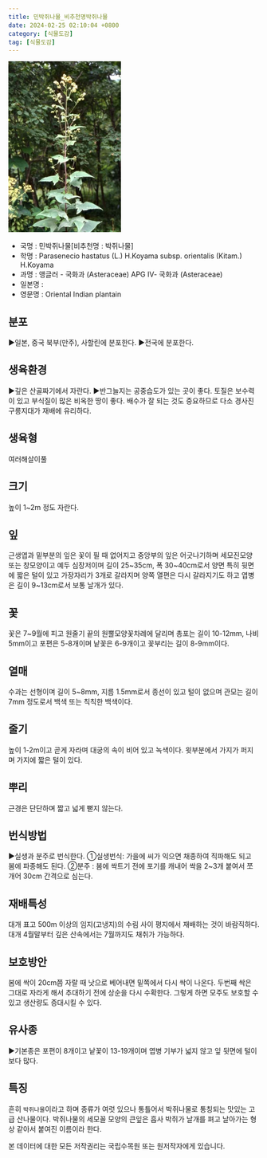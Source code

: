 ```yaml
---
title: 민박쥐나물_비추천명박쥐나물
date: 2024-02-25 02:10:04 +0800
category: [식물도감]
tag: [식물도감]
---
```




![민박쥐나물[비추천명 : 박쥐나물]](/assets/img/fileUpload/plants/basic/Compositae/Parasenecio/10028/1_th2.JPG)
- 국명 : 민박쥐나물[비추천명 : 박쥐나물]
- 학명 : Parasenecio hastatus (L.) H.Koyama subsp. orientalis (Kitam.) H.Koyama
- 과명 : 앵글러 - 국화과 (Asteraceae) APG Ⅳ- 국화과 (Asteraceae)
- 일본명 : 
- 영문명 : Oriental Indian plantain


## 분포
▶일본, 중국 북부(만주), 사할린에 분포한다.
▶전국에 분포한다.
## 생육환경
▶깊은 산골짜기에서 자란다. 
▶반그늘지는 공중습도가 있는 곳이 좋다. 토질은 보수력이 있고 부식질이 많은 비옥한 땅이 좋다. 배수가 잘 되는 것도 중요하므로 다소 경사진 구릉지대가 재배에 유리하다.
## 생육형
여러해살이풀
## 크기
높이 1~2m 정도 자란다.
## 잎
근생엽과 밑부분의 잎은 꽃이 필 때 없어지고 중앙부의 잎은 어긋나기하며 세모진모양 또는 창모양이고 예두 심장저이며 길이 25~35cm, 폭 30~40cm로서 양면 특히 뒷면에 짧은 털이 있고 가장자리가 3개로 갈라지며 양쪽 열편은 다시 갈라지기도 하고 엽병은 길이 9~13cm로서 보통 날개가 있다.
## 꽃
꽃은 7~9월에 피고 원줄기 끝의 원뿔모양꽃차례에 달리며 총포는 길이 10-12mm, 나비 5mm이고 포편은 5-8개이며 낱꽃은 6-9개이고 꽃부리는 길이 8-9mm이다.
## 열매
수과는 선형이며 길이 5~8mm, 지름 1.5mm로서 종선이 있고 털이 없으며 관모는 길이 7mm 정도로서 백색 또는 칙칙한 백색이다.
## 줄기
높이 1-2m이고 곧게 자라며 대궁의 속이 비어 있고 녹색이다. 윗부분에서 가지가 퍼지며 가지에 짧은 털이 있다.
## 뿌리
근경은 단단하며 짧고 넓게 뻗지 않는다.
## 번식방법
▶실생과 분주로 번식한다.
①실생번식: 가을에 씨가 익으면 채종하여 직파해도 되고 봄에 파종해도 된다.
②분주 : 봄에 싹트기 전에 포기를 캐내어 싹을 2~3개 붙여서 쪼개어 30cm 간격으로 심는다.
## 재배특성
대개 표고 500m 이상의 임지(고냉지)의 수림 사이 평지에서 재배하는 것이 바람직하다. 대개 4월말부터 깊은 산속에서는 7월까지도 채취가 가능하다.
## 보호방안
봄에 싹이 20cm쯤 자랄 때 낫으로 베어내면 밑쪽에서 다시 싹이 나온다. 두번째 싹은 그대로 자라게 해서 추대하기 전에 상순을 다시 수확한다. 그렇게 하면 모주도 보호할 수 있고 생산량도 증대시킬 수 있다.
## 유사종
▶기본종은 포편이 8개이고 낱꽃이 13-19개이며 엽병 기부가 넓지 않고 잎 뒷면에 털이 보다 많다.
## 특징
흔히 `박쥐나물`이라고 하며 종류가 여럿 있으나 통틀어서 박쥐나물로 통칭되는 맛있는 고급 산나물이다. 박쥐나물의 세모꼴 모양의 큰잎은 흡사 박쥐가 날개를 펴고 날아가는 형상 같아서 붙여진 이름이라 한다.






본 데이터에 대한 모든 저작권리는 국립수목원 또는 원저작자에게 있습니다.
